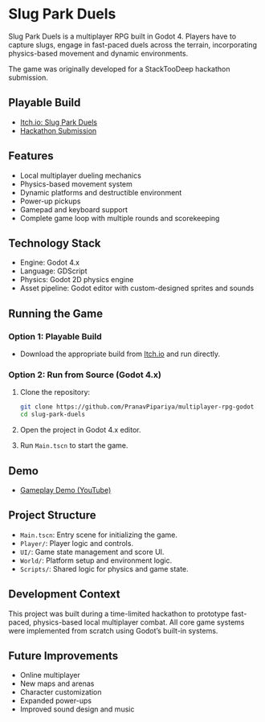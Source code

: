 # Slug Park Duels

Slug Park Duels is a multiplayer RPG built in Godot 4. Players have to capture slugs, engage in fast-paced duels across the terrain, incorporating physics-based movement and dynamic environments.

The game was originally developed for a StackTooDeep hackathon submission.

## Playable Build

- [Itch.io: Slug Park Duels](https://nav9.itch.io/slug-park-duels)
- [Hackathon Submission](https://devfolio.co/projects/slug-park-duels-86fc)

## Features

- Local multiplayer dueling mechanics
- Physics-based movement system
- Dynamic platforms and destructible environment
- Power-up pickups
- Gamepad and keyboard support
- Complete game loop with multiple rounds and scorekeeping

## Technology Stack

- Engine: Godot 4.x
- Language: GDScript
- Physics: Godot 2D physics engine
- Asset pipeline: Godot editor with custom-designed sprites and sounds

## Running the Game

### Option 1: Playable Build

- Download the appropriate build from [Itch.io](https://nav9.itch.io/slug-park-duels) and run directly.

### Option 2: Run from Source (Godot 4.x)

1. Clone the repository:
    ```bash
    git clone https://github.com/PranavPipariya/multiplayer-rpg-godot
    cd slug-park-duels
    ```

2. Open the project in Godot 4.x editor.

3. Run `Main.tscn` to start the game.

## Demo

- [Gameplay Demo (YouTube)](https://youtu.be/q_jQL2Nk828)


## Project Structure

- `Main.tscn`: Entry scene for initializing the game.
- `Player/`: Player logic and controls.
- `UI/`: Game state management and score UI.
- `World/`: Platform setup and environment logic.
- `Scripts/`: Shared logic for physics and game state.

## Development Context

This project was built during a time-limited hackathon to prototype fast-paced, physics-based local multiplayer combat. All core game systems were implemented from scratch using Godot’s built-in systems.

## Future Improvements

- Online multiplayer
- New maps and arenas
- Character customization
- Expanded power-ups
- Improved sound design and music

